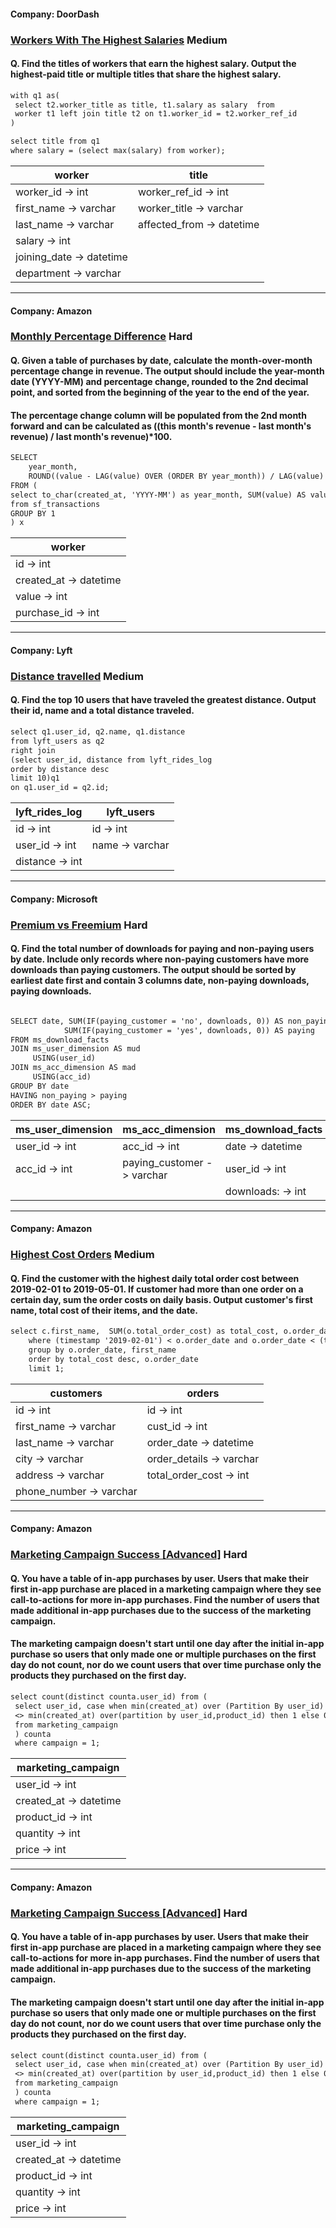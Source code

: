 #### Company: DoorDash

### [Workers With The Highest Salaries](https://platform.stratascratch.com/coding/10353-workers-with-the-highest-salaries?code_type=1) Medium

#### Q. Find the titles of workers that earn the highest salary. Output the highest-paid title or multiple titles that share the highest salary.

```diff
with q1 as( 
 select t2.worker_title as title, t1.salary as salary  from
 worker t1 left join title t2 on t1.worker_id = t2.worker_ref_id
)

select title from q1
where salary = (select max(salary) from worker);

```

| worker                   |  title                     |
|--------------------------|----------------------------|
|worker_id   ->   int      |  worker_ref_id -> int      |
|first_name  ->   varchar  |  worker_title -> varchar   |
|last_name   ->   varchar  |  affected_from -> datetime |
|salary      ->   int      |
|joining_date ->  datetime |
|department  ->   varchar  |


---


#### Company: Amazon

### [Monthly Percentage Difference](https://platform.stratascratch.com/coding/10319-monthly-percentage-difference?code_type=1) Hard

#### Q. Given a table of purchases by date, calculate the month-over-month percentage change in revenue. The output should include the year-month date (YYYY-MM) and percentage change, rounded to the 2nd decimal point, and sorted from the beginning of the year to the end of the year.
#### The percentage change column will be populated from the 2nd month forward and can be calculated as ((this month's revenue - last month's revenue) / last month's revenue)*100.

```diff
SELECT 
    year_month,
    ROUND((value - LAG(value) OVER (ORDER BY year_month)) / LAG(value) OVER (ORDER BY year_month) * 100, 2) revenue_diff_pct 
FROM (
select to_char(created_at, 'YYYY-MM') as year_month, SUM(value) AS value 
from sf_transactions
GROUP BY 1
) x

```

| worker                   |
|--------------------------|
|id          ->   int      |
|created_at  ->   datetime | 
|value       ->   int      | 
|purchase_id ->   int      |



---


#### Company: Lyft

### [Distance travelled](https://platform.stratascratch.com/coding/10324-distances-traveled?code_type=1) Medium

#### Q. Find the top 10 users that have traveled the greatest distance. Output their id, name and a total distance traveled.

```diff
select q1.user_id, q2.name, q1.distance
from lyft_users as q2
right join
(select user_id, distance from lyft_rides_log 
order by distance desc
limit 10)q1
on q1.user_id = q2.id;

```

| lyft_rides_log           |  lyft_users                |
|--------------------------|----------------------------|
|id          ->   int      |  id -> int                 |
|user_id     ->   int      |  name -> varchar           |
|distance    ->   int      |                            |


---

#### Company: Microsoft

### [Premium vs Freemium](https://platform.stratascratch.com/coding/10300-premium-vs-freemium?code_type=3) Hard

#### Q. Find the total number of downloads for paying and non-paying users by date. Include only records where non-paying customers have more downloads than paying customers. The output should be sorted by earliest date first and contain 3 columns date, non-paying downloads, paying downloads.

```diff

SELECT date, SUM(IF(paying_customer = 'no', downloads, 0)) AS non_paying,
            SUM(IF(paying_customer = 'yes', downloads, 0)) AS paying
FROM ms_download_facts
JOIN ms_user_dimension AS mud
     USING(user_id)
JOIN ms_acc_dimension AS mad
     USING(acc_id)
GROUP BY date 
HAVING non_paying > paying
ORDER BY date ASC;

```


|    ms_user_dimension     |     ms_acc_dimension     |    ms_download_facts     |
|--------------------------|--------------------------|--------------------------|
|user_id     ->   int      |acc_id     ->   int       |date        -> datetime   |
|acc_id      ->   int      |paying_customer -> varchar|user_id     -> int        |
|                          |                          |downloads:  -> int        |

---

#### Company: Amazon

### [Highest Cost Orders](https://platform.stratascratch.com/coding/9915-highest-cost-orders?code_type=1) Medium

#### Q. Find the customer with the highest daily total order cost between 2019-02-01 to 2019-05-01. If customer had more than one order on a certain day, sum the order costs on daily basis. Output customer's first name, total cost of their items, and the date.

```diff
select c.first_name,  SUM(o.total_order_cost) as total_cost, o.order_date from customers c join orders o on c.id=o.cust_id
    where (timestamp '2019-02-01') < o.order_date and o.order_date < (timestamp '2019-05-01') 
    group by o.order_date, first_name
    order by total_cost desc, o.order_date
    limit 1;

```

| customers                |  orders                    |
|--------------------------|----------------------------|
| id   ->   int            |  id   ->   int             |
| first_name  ->   varchar |  cust_id -> int            |
| last_name   ->   varchar |  order_date -> datetime    |
| city      ->   varchar   |  order_details -> varchar  |
| address ->  varchar      |  total_order_cost -> int   |
| phone_number -> varchar  |


---

#### Company: Amazon

### [Marketing Campaign Success [Advanced]](https://platform.stratascratch.com/coding/514-marketing-campaign-success-advanced?code_type=1) Hard

#### Q. You have a table of in-app purchases by user. Users that make their first in-app purchase are placed in a marketing campaign where they see call-to-actions for more in-app purchases. Find the number of users that made additional in-app purchases due to the success of the marketing campaign.

#### The marketing campaign doesn't start until one day after the initial in-app purchase so users that only made one or multiple purchases on the first day do not count, nor do we count users that over time purchase only the products they purchased on the first day.

```diff
select count(distinct counta.user_id) from (
 select user_id, case when min(created_at) over (Partition By user_id)
 <> min(created_at) over(partition by user_id,product_id) then 1 else 0 end as campaign
 from marketing_campaign
 ) counta
 where campaign = 1;

```

| marketing_campaign       |
|--------------------------|
|user_id     ->   int      |
|created_at  ->   datetime | 
|product_id  ->   int      | 
|quantity ->      int      |
|price ->         int      |


---

#### Company: Amazon

### [Marketing Campaign Success [Advanced]](https://platform.stratascratch.com/coding/514-marketing-campaign-success-advanced?code_type=1) Hard

#### Q. You have a table of in-app purchases by user. Users that make their first in-app purchase are placed in a marketing campaign where they see call-to-actions for more in-app purchases. Find the number of users that made additional in-app purchases due to the success of the marketing campaign.

#### The marketing campaign doesn't start until one day after the initial in-app purchase so users that only made one or multiple purchases on the first day do not count, nor do we count users that over time purchase only the products they purchased on the first day.

```diff
select count(distinct counta.user_id) from (
 select user_id, case when min(created_at) over (Partition By user_id)
 <> min(created_at) over(partition by user_id,product_id) then 1 else 0 end as campaign
 from marketing_campaign
 ) counta
 where campaign = 1;

```

| marketing_campaign       |
|--------------------------|
|user_id     ->   int      |
|created_at  ->   datetime | 
|product_id  ->   int      | 
|quantity ->      int      |
|price ->         int      |

